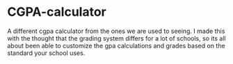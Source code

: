# CGPA-calculator
A different cgpa calculator from the ones we are used to seeing. I made this with the thought that the grading system differs for a lot of schools, so its all about been able to customize the gpa calculations and grades based on the standard your school uses.
